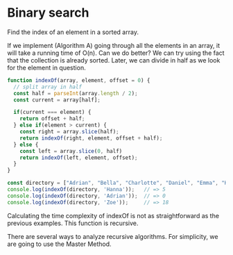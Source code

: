 # Binary search

Find the index of an element in a sorted array.

If we implement (Algorithm A) going through all the elements in an array, it will take a running time of O(n). Can we do better? We can try using the fact that the collection is already sorted. Later, we can divide in half as we look for the element in question.

```javascript
function indexOf(array, element, offset = 0) {
  // split array in half
  const half = parseInt(array.length / 2);
  const current = array[half];

  if(current === element) {
    return offset + half;
  } else if(element > current) {
    const right = array.slice(half);
    return indexOf(right, element, offset + half);
  } else {
    const left = array.slice(0, half)
    return indexOf(left, element, offset);
  }
}

const directory = ["Adrian", "Bella", "Charlotte", "Daniel", "Emma", "Hanna", "Isabella", "Jayden", "Kaylee", "Luke", "Mia", "Nora", "Olivia", "Paisley", "Riley", "Thomas", "Wyatt", "Xander", "Zoe"];
console.log(indexOf(directory, 'Hanna'));   // => 5
console.log(indexOf(directory, 'Adrian'));  // => 0
console.log(indexOf(directory, 'Zoe'));     // => 18
```

Calculating the time complexity of indexOf is not as straightforward as the previous examples. This function is recursive.

There are several ways to analyze recursive algorithms. For simplicity, we are going to use the Master Method.
